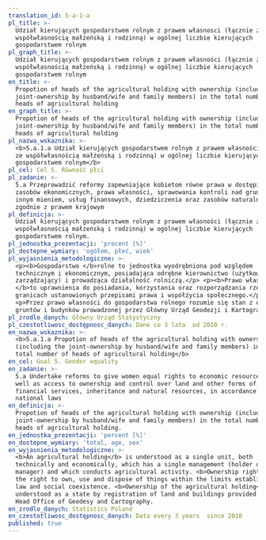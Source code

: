 ```yaml
---
translation_id: 5-a-1-a
pl_title: >-
  Udział kierujących gospodarstwem rolnym z prawem własnosci (łącznie ze
  współwłasnością małżeńską i rodzinną) w ogólnej liczbie kierujących
  gospodarstwem rolnym
pl_graph_title: >-
  Udział kierujących gospodarstwem rolnym z prawem własności (łącznie ze
  współwłasnością małżeńską i rodzinną) w ogólnej liczbie kierujących
  gospodarstwem rolnym
en_title: >-
  Propotion of heads of the agricultural holding with ownership (including the
  joint-ownership by husband/wife and family members) in the total number of
  heads of agricultural holding
en_graph_title: >-
  Propotion of heads of the agricultural holding with ownership (including the
  joint-ownership by husband/wife and family members) in the total number of
  heads of agricultural holding
pl_nazwa_wskaznika: >-
  <b>5.a.1.a Udział kierujących gospodarstwem rolnym z prawem własności (łącznie
  ze współwłasnością małżeńską i rodzinną) w ogólnej liczbie kierujących
  gospodarstwem rolnym</b>
pl_cel: Cel 5. Równość płci
pl_zadanie: >-
  5.a Przeprowadzić reformy zapewniające kobietom równe prawa w dostępie do
  zasobów ekonomicznych, prawa własności, sprawowania kontroli nad gruntami i
  innym mieniem, usług finansowych, dziedziczenia oraz zasobów naturalnych,
  zgodnie z prawem krajowym
pl_definicja: >-
  Udział kierujących gospodarstwem rolnym z prawem własności (łącznie ze
  współwłasnością małżeńską i rodzinną) w ogólnej liczbie kierujących
  gospodarstwem rolnym.
pl_jednostka_prezentacji: 'procent [%]'
pl_dostepne_wymiary: 'ogółem, płeć, wiek'
pl_wyjasnienia_metodologiczne: >-
  <p><b>Gospodarstwo </b>rolne to jednostka wyodrębniona pod względem
  technicznym i ekonomicznym, posiadająca odrębne kierownictwo (użytkownik lub
  zarządzający) i prowadząca działalność rolniczą.</p> <p><b>Prawo własności
  </b>to uprawnienia do posiadania, korzystania oraz rozporządzania rzeczami w
  granicach ustanowionych przepisami prawa i współżycia społecznego.</p>
  <p>Przez prawo własności do gospodarstwa rolnego rozumie się stan z ewidencji
  gruntów i budynków prowadzonej przez Główny Urząd Geodezji i Kartografii.</p>
pl_zrodlo_danych: Główny Urząd Statystyczny
pl_czestotliwosc_dostępnosc_danych: Dane co 3 lata  od 2010 r.
en_nazwa_wskaznika: >-
  <b>5.a.1.a Propotion of heads of the agricultural holding with ownership
  (including the joint-ownership by husband/wife and family members) in the
  total number of heads of agricultural holding</b>
en_cel: Goal 5. Gender equality
en_zadanie: >-
  5.a Undertake reforms to give women equal rights to economic resources, as
  well as access to ownership and control over land and other forms of property,
  financial services, inheritance and natural resources, in accordance with
  national laws
en_definicja: >-
  Propotion of heads of the agricultural holding with ownership (including the
  joint-ownership by husband/wife and family members) in the total number of
  heads of agricultural holding.
en_jednostka_prezentacji: 'percent [%]'
en_dostepne_wymiary: 'total, age, sex'
en_wyjasnienia_metodologiczne: >-
  <b>An agricultural holding</b> is understood as a single unit, both
  technically and economically, which has a single management (holder or
  manager) and which conducts agricultural activity. <b>Ownership right</b> -
  the right to own, use and dispose of things within the limits established by
  law and social coexistence. <b>Ownership of the agricultural holding</b> is
  understood as a state by registration of land and buildings provided by the
  Head Office of Geodesy and Cartography.
en_zrodlo_danych: Statistics Poland
en_czestotliwosc_dostępnosc_danych: Data every 3 years  since 2010
published: true
---
```

